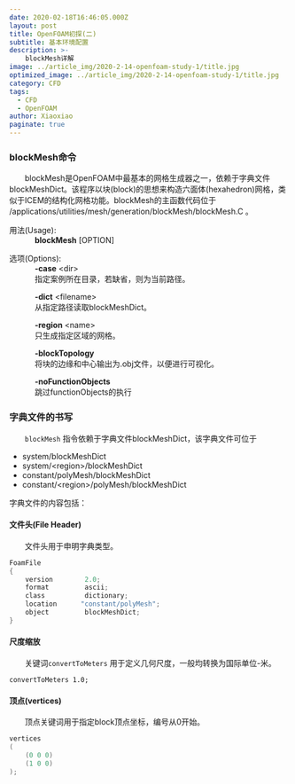 ```yaml
---
date: 2020-02-18T16:46:05.000Z
layout: post
title: OpenFOAM初探(二)
subtitle: 基本环境配置
description: >-
    blockMesh详解
image: ../article_img/2020-2-14-openfoam-study-1/title.jpg
optimized_image: ../article_img/2020-2-14-openfoam-study-1/title.jpg
category: CFD
tags:
  - CFD
  - OpenFOAM
author: Xiaoxiao
paginate: true
---
```


### blockMesh命令
&emsp;&emsp;blockMesh是OpenFOAM中最基本的网格生成器之一，依赖于字典文件blockMeshDict。该程序以块(block)的思想来构造六面体(hexahedron)网格，类似于ICEM的结构化网格功能。blockMesh的主函数代码位于 /applications/utilities/mesh/generation/blockMesh/blockMesh.C 。

用法(Usage):<br>
&emsp;&emsp;&emsp; **blockMesh** [OPTION]

选项(Options):<br>
&emsp;&emsp;&emsp;  **-case** &lt;dir&gt; <br>
&emsp;&emsp;&emsp; 指定案例所在目录，若缺省，则为当前路径。

&emsp;&emsp;&emsp;  **-dict** &lt;filename&gt; <br>
&emsp;&emsp;&emsp; 从指定路径读取blockMeshDict。

&emsp;&emsp;&emsp;  **-region** &lt;name&gt; <br>
&emsp;&emsp;&emsp; 只生成指定区域的网格。

&emsp;&emsp;&emsp;  **-blockTopology** <br>
&emsp;&emsp;&emsp; 将块的边缘和中心输出为.obj文件，以便进行可视化。

&emsp;&emsp;&emsp;  **-noFunctionObjects** <br>
&emsp;&emsp;&emsp; 跳过functionObjects的执行

### 字典文件的书写
&emsp;&emsp;`blockMesh` 指令依赖于字典文件blockMeshDict，该字典文件可位于
* system/blockMeshDict
* system/&lt;region&gt;/blockMeshDict
* constant/polyMesh/blockMeshDict
* constant/&lt;region&gt;/polyMesh/blockMeshDict

字典文件的内容包括：
#### 文件头(File Header)
&emsp;&emsp;文件头用于申明字典类型。
```c
FoamFile
{
    version        2.0;
    format         ascii;
    class          dictionary;
    location      "constant/polyMesh";
    object         blockMeshDict;
}
```

#### 尺度缩放
&emsp;&emsp;关键词`convertToMeters` 用于定义几何尺度，一般均转换为国际单位-米。
```shell
convertToMeters 1.0;

```
#### 顶点(vertices)
&emsp;&emsp;顶点关键词用于指定block顶点坐标，编号从0开始。

```c
vertices
(
    (0 0 0)
    (1 0 0)
);
```